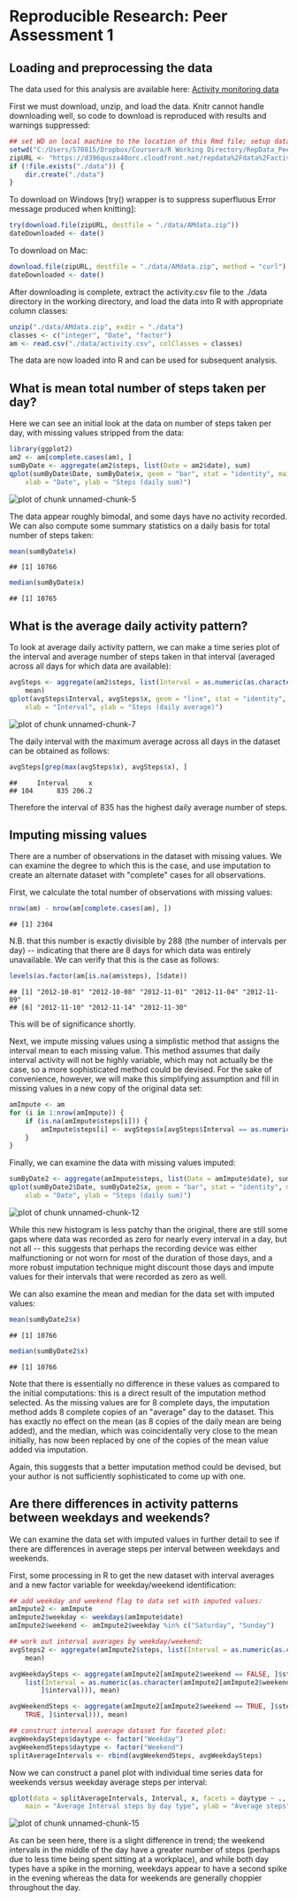 Reproducible Research: Peer Assessment 1
========================================


## Loading and preprocessing the data
The data used for this analysis are available here: <a href=https://d396qusza40orc.cloudfront.net/repdata%2Fdata%2Factivity.zip>Activity monitoring data</a>

First we must download, unzip, and load the data. Knitr cannot handle 
downloading well, so code to download is reproduced with results and warnings 
suppressed:


```r
## set WD on local machine to the location of this Rmd file; setup data dir
setwd("C:/Users/570815/Dropbox/Coursera/R Working Directory/RepData_PeerAssessment1")
zipURL <- "https://d396qusza40orc.cloudfront.net/repdata%2Fdata%2Factivity.zip"
if (!file.exists("./data")) {
    dir.create("./data")
}
```


To download on Windows [try() wrapper is to suppress superfluous Error message
produced when knitting]:


```r
try(download.file(zipURL, destfile = "./data/AMdata.zip"))
dateDownloaded <- date()
```


To download on Mac:


```r
download.file(zipURL, destfile = "./data/AMdata.zip", method = "curl")
dateDownloaded <- date()
```


After downloading is complete, extract the activity.csv file to the ./data
directory in the working directory, and load the data into R with appropriate 
column classes:


```r
unzip("./data/AMdata.zip", exdir = "./data")
classes <- c("integer", "Date", "factor")
am <- read.csv("./data/activity.csv", colClasses = classes)
```


The data are now loaded into R and can be used for subsequent analysis.

## What is mean total number of steps taken per day?

Here we can see an initial look at the data on number of steps taken per day, 
with missing values stripped from the data:


```r
library(ggplot2)
am2 <- am[complete.cases(am), ]
sumByDate <- aggregate(am2$steps, list(Date = am2$date), sum)
qplot(sumByDate$Date, sumByDate$x, geom = "bar", stat = "identity", main = "Total Steps per Day", 
    xlab = "Date", ylab = "Steps (daily sum)")
```

![plot of chunk unnamed-chunk-5](figure/unnamed-chunk-5.png) 


The data appear roughly bimodal, and some days have no activity recorded.  We
can also compute some summary statistics on a daily basis for total number of
steps taken:


```r
mean(sumByDate$x)
```

```
## [1] 10766
```

```r
median(sumByDate$x)
```

```
## [1] 10765
```



## What is the average daily activity pattern?

To look at average daily activity pattern, we can make a time series plot of the
interval and average number of steps taken in that interval (averaged across all
days for which data are available):



```r
avgSteps <- aggregate(am2$steps, list(Interval = as.numeric(as.character(am2$interval))), 
    mean)
qplot(avgSteps$Interval, avgSteps$x, geom = "line", stat = "identity", main = "Average Steps per Interval", 
    xlab = "Interval", ylab = "Steps (daily average)")
```

![plot of chunk unnamed-chunk-7](figure/unnamed-chunk-7.png) 


The daily interval with the maximum average across all days in the dataset can 
be obtained as follows:


```r
avgSteps[grep(max(avgSteps$x), avgSteps$x), ]
```

```
##     Interval     x
## 104      835 206.2
```


Therefore the interval of 835 has the highest daily average number of steps.

## Imputing missing values

There are a number of observations in the dataset with missing values. We can 
examine the degree to which this is the case, and use imputation to create an 
alternate dataset with "complete" cases for all observations.

First, we calculate the total number of observations with missing values:


```r
nrow(am) - nrow(am[complete.cases(am), ])
```

```
## [1] 2304
```


N.B. that this number is exactly divisible by 288 (the number of intervals per 
day) -- indicating that there are 8 days for which data was entirely unavailable. 
We can verify that this is the case as follows:


```r
levels(as.factor(am[is.na(am$steps), ]$date))
```

```
## [1] "2012-10-01" "2012-10-08" "2012-11-01" "2012-11-04" "2012-11-09"
## [6] "2012-11-10" "2012-11-14" "2012-11-30"
```


This will be of significance shortly.

Next, we impute missing values using a simplistic method that assigns the 
interval mean to each missing value.  This method assumes that daily interval 
activity will not be highly variable, which may not actually be the case, so a 
more sophisticated method could be devised. For the sake of convenience, however, 
we will make this simplifying assumption and fill in missing values in a new copy 
of the original data set:


```r
amImpute <- am
for (i in 1:nrow(amImpute)) {
    if (is.na(amImpute$steps[i])) {
        amImpute$steps[i] <- avgSteps$x[avgSteps$Interval == as.numeric(as.character(amImpute$interval[i]))]
    }
}
```


Finally, we can examine the data with missing values imputed:


```r
sumByDate2 <- aggregate(amImpute$steps, list(Date = amImpute$date), sum)
qplot(sumByDate2$Date, sumByDate2$x, geom = "bar", stat = "identity", main = "Steps per Day", 
    xlab = "Date", ylab = "Steps (daily sum)")
```

![plot of chunk unnamed-chunk-12](figure/unnamed-chunk-12.png) 


While this new histogram is less patchy than the original, there are still some 
gaps where data was recorded as zero for nearly every interval in a day, but not 
all -- this suggests that perhaps the recording device was either malfunctioning 
or not worn for most of the duration of those days, and a more robust imputation 
technique might discount those days and impute values for their intervals that 
were recorded as zero as well.

We can also examine the mean and median for the data set with imputed values:


```r
mean(sumByDate2$x)
```

```
## [1] 10766
```

```r
median(sumByDate2$x)
```

```
## [1] 10766
```


Note that there is essentially no difference in these values as compared to the 
initial computations: this is a direct result of the imputation method selected. 
As the missing values are for 8 complete days, the imputation method adds 8 
complete copies of an "average" day to the dataset. This has exactly no effect 
on the mean (as 8 copies of the daily mean are being added), and the median, 
which was coincidentally very close to the mean initially, has now been replaced 
by one of the copies of the mean value added via imputation.

Again, this suggests that a better imputation method could be devised, but your 
author is not sufficiently sophisticated to come up with one.

## Are there differences in activity patterns between weekdays and weekends?

We can examine the data set with imputed values in further detail to see if there 
are differences in average steps per interval between weekdays and weekends.

First, some processing in R to get the new dataset with interval averages and a 
new factor variable for weekday/weekend identification:


```r
## add weekday and weekend flag to data set with imputed values:
amImpute2 <- amImpute
amImpute2$weekday <- weekdays(amImpute$date)
amImpute2$weekend <- amImpute2$weekday %in% c("Saturday", "Sunday")

## work out interval averages by weekday/weekend:
avgSteps2 <- aggregate(amImpute2$steps, list(Interval = as.numeric(as.character(amImpute2$interval))), 
    mean)

avgWeekdaySteps <- aggregate(amImpute2[amImpute2$weekend == FALSE, ]$steps, 
    list(Interval = as.numeric(as.character(amImpute2[amImpute2$weekend == FALSE, 
        ]$interval))), mean)

avgWeekendSteps <- aggregate(amImpute2[amImpute2$weekend == TRUE, ]$steps, list(Interval = as.numeric(as.character(amImpute2[amImpute2$weekend == 
    TRUE, ]$interval))), mean)

## construct interval average dataset for faceted plot:
avgWeekdaySteps$daytype <- factor("Weekday")
avgWeekendSteps$daytype <- factor("Weekend")
splitAverageIntervals <- rbind(avgWeekendSteps, avgWeekdaySteps)
```


Now we can construct a panel plot with individual time series data for weekends 
versus weekday average steps per interval:


```r
qplot(data = splitAverageIntervals, Interval, x, facets = daytype ~ ., geom = "line", 
    main = "Average Interval steps by day type", ylab = "Average steps")
```

![plot of chunk unnamed-chunk-15](figure/unnamed-chunk-15.png) 


As can be seen here, there is a slight difference in trend; the weekend intervals 
in the middle of the day have a greater number of steps (perhaps due to less 
time being spent sitting at a workplace), and while both day types have a spike 
in the morning, weekdays appear to have a second spike in the evening whereas the 
data for weekends are generally choppier throughout the day.
